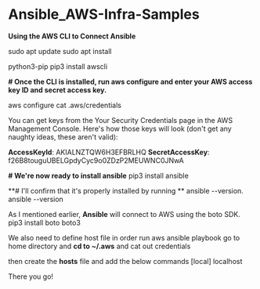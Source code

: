 # Ansible_AWS-Infra-Samples

**Using the AWS CLI to Connect Ansible**

sudo apt update sudo apt install 

python3-pip pip3 install awscli


**# Once the CLI is installed, run aws configure and enter your AWS access key ID and secret access key.**

aws configure cat .aws/credentials

You can get keys from the Your Security Credentials page in the AWS Management Console. Here's how those keys will look (don't get any naughty ideas, these aren't valid):

**AccessKeyId**: AKIALNZTQW6H3EFBRLHQ **SecretAccessKey**: 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



**# We're now ready to install ansible**
pip3 install ansible

**# I'll confirm that it's properly installed by running **
ansible --version. ansible --version

As I mentioned earlier, **Ansible** will connect to AWS using the boto SDK.
pip3 install boto boto3

We also need to define host file in order run aws ansible playbook 
go to home directory and **cd to ~/.aws** and cat out credentials 

then create the **hosts** file and add the below commands
[local] localhost

There you go!
